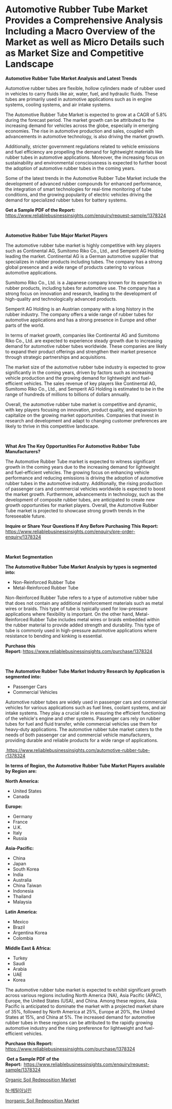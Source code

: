 <p><h1>Automotive Rubber Tube Market Provides a Comprehensive Analysis Including a Macro Overview of the Market as well as Micro Details such as Market Size and Competitive Landscape</h1></p><p><strong>Automotive Rubber Tube Market Analysis and Latest Trends</strong></p>
<p><p>Automotive rubber tubes are flexible, hollow cylinders made of rubber used in vehicles to carry fluids like air, water, fuel, and hydraulic fluids. These tubes are primarily used in automotive applications such as in engine systems, cooling systems, and air intake systems.</p><p>The Automotive Rubber Tube Market is expected to grow at a CAGR of 5.8% during the forecast period. The market growth can be attributed to the increasing demand for vehicles across the globe, especially in emerging economies. The rise in automotive production and sales, coupled with advancements in automotive technology, is also driving the market growth.</p><p>Additionally, stricter government regulations related to vehicle emissions and fuel efficiency are propelling the demand for lightweight materials like rubber tubes in automotive applications. Moreover, the increasing focus on sustainability and environmental consciousness is expected to further boost the adoption of automotive rubber tubes in the coming years.</p><p>Some of the latest trends in the Automotive Rubber Tube Market include the development of advanced rubber compounds for enhanced performance, the integration of smart technologies for real-time monitoring of tube conditions, and the growing popularity of electric vehicles driving the demand for specialized rubber tubes for battery systems.</p></p>
<p><strong>Get a Sample PDF of the Report:&nbsp;</strong> <a href="https://www.reliablebusinessinsights.com/enquiry/request-sample/1378324">https://www.reliablebusinessinsights.com/enquiry/request-sample/1378324</a></p>
<p>&nbsp;</p>
<p><strong>Automotive Rubber Tube Major Market Players</strong></p>
<p><p>The automotive rubber tube market is highly competitive with key players such as Continental AG, Sumitomo Riko Co., Ltd., and Semperit AG Holding leading the market. Continental AG is a German automotive supplier that specializes in rubber products including tubes. The company has a strong global presence and a wide range of products catering to various automotive applications.</p><p>Sumitomo Riko Co., Ltd. is a Japanese company known for its expertise in rubber products, including tubes for automotive use. The company has a strong focus on innovation and research, leading to the development of high-quality and technologically advanced products.</p><p>Semperit AG Holding is an Austrian company with a long history in the rubber industry. The company offers a wide range of rubber tubes for automotive applications and has a strong presence in Europe and other parts of the world.</p><p>In terms of market growth, companies like Continental AG and Sumitomo Riko Co., Ltd. are expected to experience steady growth due to increasing demand for automotive rubber tubes worldwide. These companies are likely to expand their product offerings and strengthen their market presence through strategic partnerships and acquisitions.</p><p>The market size of the automotive rubber tube industry is expected to grow significantly in the coming years, driven by factors such as increasing vehicle production and the growing demand for lightweight and fuel-efficient vehicles. The sales revenue of key players like Continental AG, Sumitomo Riko Co., Ltd., and Semperit AG Holding is estimated to be in the range of hundreds of millions to billions of dollars annually.</p><p>Overall, the automotive rubber tube market is competitive and dynamic, with key players focusing on innovation, product quality, and expansion to capitalize on the growing market opportunities. Companies that invest in research and development and adapt to changing customer preferences are likely to thrive in this competitive landscape.</p></p>
<p>&nbsp;</p>
<p><strong>What Are The Key Opportunities For Automotive Rubber Tube Manufacturers?</strong></p>
<p><p>The Automotive Rubber Tube market is expected to witness significant growth in the coming years due to the increasing demand for lightweight and fuel-efficient vehicles. The growing focus on enhancing vehicle performance and reducing emissions is driving the adoption of automotive rubber tubes in the automotive industry. Additionally, the rising production of passenger cars and commercial vehicles worldwide is expected to boost the market growth. Furthermore, advancements in technology, such as the development of composite rubber tubes, are anticipated to create new growth opportunities for market players. Overall, the Automotive Rubber Tube market is projected to showcase strong growth trends in the foreseeable future.</p></p>
<p><strong>Inquire or Share Your Questions If Any Before Purchasing This Report:</strong> <a href="https://www.reliablebusinessinsights.com/enquiry/pre-order-enquiry/1378324">https://www.reliablebusinessinsights.com/enquiry/pre-order-enquiry/1378324</a></p>
<p>&nbsp;</p>
<p><strong>Market Segmentation</strong></p>
<p><strong>The Automotive Rubber Tube Market Analysis by types is segmented into:</strong></p>
<p><ul><li>Non-Reinforced Rubber Tube</li><li>Metal-Reinforced Rubber Tube</li></ul></p>
<p><p>Non-Reinforced Rubber Tube refers to a type of automotive rubber tube that does not contain any additional reinforcement materials such as metal wires or braids. This type of tube is typically used for low-pressure applications where flexibility is important. On the other hand, Metal-Reinforced Rubber Tube includes metal wires or braids embedded within the rubber material to provide added strength and durability. This type of tube is commonly used in high-pressure automotive applications where resistance to bending and kinking is essential.</p></p>
<p><strong>Purchase this Report:&nbsp;</strong><a href="https://www.reliablebusinessinsights.com/purchase/1378324">https://www.reliablebusinessinsights.com/purchase/1378324</a></p>
<p>&nbsp;</p>
<p><strong>The Automotive Rubber Tube Market Industry Research by Application is segmented into:</strong></p>
<p><ul><li>Passenger Cars</li><li>Commercial Vehicles</li></ul></p>
<p><p>Automotive rubber tubes are widely used in passenger cars and commercial vehicles for various applications such as fuel lines, coolant systems, and air intake systems. They play a crucial role in ensuring the efficient functioning of the vehicle's engine and other systems. Passenger cars rely on rubber tubes for fuel and fluid transfer, while commercial vehicles use them for heavy-duty applications. The automotive rubber tube market caters to the needs of both passenger car and commercial vehicle manufacturers, providing durable and reliable products for a wide range of applications.</p></p>
<p><a href="https://www.reliablebusinessinsights.com/automotive-rubber-tube-r1378324">&nbsp;https://www.reliablebusinessinsights.com/automotive-rubber-tube-r1378324</a></p>
<p><strong>In terms of Region, the Automotive Rubber Tube Market Players available by Region are:</strong></p>
<p>
    <p> <strong> North America: </strong>
        <ul>
            <li>United States</li>
            <li>Canada</li>
        </ul>
        </p> 
    <p> <strong> Europe: </strong>
        <ul>
            <li>Germany</li>
            <li>France</li>
            <li>U.K.</li>
            <li>Italy</li>
            <li>Russia</li>
        </ul>
        </p> 
    <p> <strong> Asia-Pacific: </strong>
        <ul>
            <li>China</li>
            <li>Japan</li>
            <li>South Korea</li>
            <li>India</li>
            <li>Australia</li>
            <li>China Taiwan</li>
            <li>Indonesia</li>
            <li>Thailand</li>
            <li>Malaysia</li>
        </ul>
        </p> 
    <p> <strong> Latin America: </strong>
        <ul>
            <li>Mexico</li>
            <li>Brazil</li>
            <li>Argentina Korea</li>
            <li>Colombia</li>
        </ul>
        </p> 
    <p> <strong> Middle East & Africa: </strong>
        <ul>
            <li>Turkey</li>
            <li>Saudi</li>
            <li>Arabia</li>
            <li>UAE</li>
            <li>Korea</li>
        </ul>
    </p>
    </p>
<p><p>The automotive rubber tube market is expected to exhibit significant growth across various regions including North America (NA), Asia Pacific (APAC), Europe, the United States (USA), and China. Among these regions, Asia Pacific is anticipated to dominate the market with a projected market share of 35%, followed by North America at 25%, Europe at 20%, the United States at 15%, and China at 5%. The increased demand for automotive rubber tubes in these regions can be attributed to the rapidly growing automotive industry and the rising preference for lightweight and fuel-efficient vehicles.</p></p>
<p><strong>Purchase this Report: </strong><a href="https://www.reliablebusinessinsights.com/purchase/1378324">https://www.reliablebusinessinsights.com/purchase/1378324</a></p>
<p>&nbsp;<strong>Get a Sample PDF of the Report:&nbsp;&nbsp;</strong><a href="https://www.reliablebusinessinsights.com/enquiry/request-sample/1378324">https://www.reliablebusinessinsights.com/enquiry/request-sample/1378324</a></p>
<p><strong></strong></p>
<p><p><a href="https://github.com/muhammadasraf467/Market-Research-Report-List-1/blob/main/organic-soil-redeposition-market.md">Organic Soil Redeposition Market</a></p><p><a href="https://github.com/konokaryan/Market-Research-Report-List-1/blob/main/3758671114523.md">N-메틸아닐린</a></p><p><a href="https://github.com/gikababa4/Market-Research-Report-List-1/blob/main/inorganic-soil-redeposition-market.md">Inorganic Soil Redeposition Market</a></p></p>